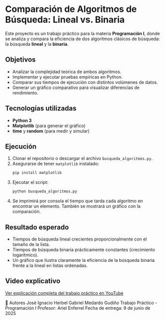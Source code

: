 # Comparación de Algoritmos de Búsqueda: Lineal vs. Binaria

Este proyecto es un trabajo práctico para la materia **Programación I**, donde se analiza y compara la eficiencia de dos algoritmos clásicos de búsqueda: la búsqueda **lineal** y la **binaria**.

## Objetivos

- Analizar la complejidad teórica de ambos algoritmos.
- Implementar y ejecutar pruebas empíricas en Python.
- Comparar sus tiempos de ejecución con distintos volúmenes de datos.
- Generar un gráfico comparativo para visualizar diferencias de rendimiento.

## Tecnologías utilizadas

- **Python 3**
- **Matplotlib** (para generar el gráfico)
- **time** y **random** (para medir y simular)

## Ejecución

1. Clonar el repositorio o descargar el archivo `busqueda_algoritmos.py`.
2. Asegurarse de tener `matplotlib` instalado:
   ```bash
   pip install matplotlib
   ```
3. Ejecutar el script:
    ```bash
    python busqueda_algoritmos.py
    ```
4. Se imprimirá por consola el tiempo que tarda cada algoritmo en encontrar un elemento. También se mostrará un gráfico con la comparación.

## Resultado esperado
* Tiempos de búsqueda lineal crecientes proporcionalmente con el tamaño de la lista.
* Tiempos de búsqueda binaria prácticamente constantes (crecimiento logarítmico).
* Un gráfico que ilustra claramente la eficiencia de la búsqueda binaria frente a la lineal en listas ordenadas.

## Video explicativo
[Ver explicación completa del trabajo práctico en YouTube](https://www.youtube.com/watch?v=tu_codigo_aqui)


🧠 Autores
José Ignacio Herbel
Gabriel Medardo Gudiño
Trabajo Práctico - Programación I
Profesor: Ariel Enferrel
Fecha de entrega: 9 de junio de 2025